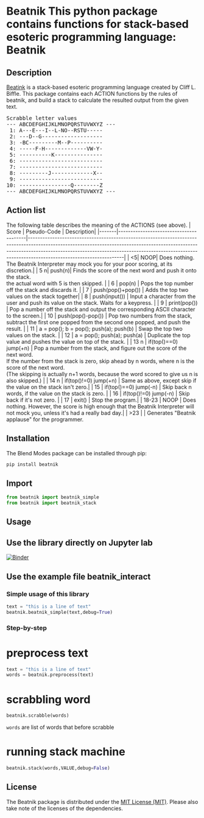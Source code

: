 Beatnik
This python package contains functions for stack-based esoteric programming language: Beatnik
===========

Description
-----------

[Beatink] is a stack-based esoteric programming language created by Cliff L. Biffle.
This package contains each ACTION functions by the rules of beatnik, and build a stack to calculate the resulted output from the given text.

<pre>
Scrabble letter values
--- ABCDEFGHIJKLMNOPQRSTUVWXYZ ---
 1: A---E---I--L-NO--RSTU-----
 2: ---D--G-------------------
 3: -BC---------M--P----------
 4: -----F-H-------------VW-Y-
 5: ----------K---------------
 6: --------------------------
 7: --------------------------
 8: ---------J-------------X--
 9: --------------------------
10: ----------------Q--------Z
--- ABCDEFGHIJKLMNOPQRSTUVWXYZ ---
</pre>


Action list
------------
The following table describes the meaning of the ACTIONS (see above).
| Score | Pseudo-Code | Description|
|-------|----------------------------------------|---------------------------------------------------------------------------------------------------------------------------------------------------------------------------------------------------------------------------------------------------------------------------------|
| <5| NOOP| Does nothing. The Beatnik Interpreter may mock you for your poor scoring, at its discretion.|
| 5 n| push(n)| Finds the score of the next word and push it onto the stack. <br>the actual word with 5 is then skipped. |
| 6     | pop(n)                                 | Pops the top number off the stack and discards it. |
| 7     | push(pop()+pop())                      | Adds the top two values on the stack together|
| 8     | push(input())                          | Input a character from the user and push its value on the stack. Waits for a keypress. |
| 9     | print(pop())                           | Pop a number off the stack and output the corresponding ASCII character to the screen.|
| 10    | push(pop()-pop())                      | Pop two numbers from the stack, subtract the first one popped from the second one popped, and push the result. |
| 11    | a = pop(); b = pop(); push(a); push(b) | Swap the top two values on the stack. |
| 12    | a = pop(); push(a); push(a)            | Duplicate the top value and pushes the value on top of the stack. |
| 13 n  | if(top()==0) jump(+n)                  | Pop a number from the stack, and figure out the score of the next word. <br>If the number from the stack is zero, skip ahead by n words, where n is the score of the next word. <br>(The skipping is actually n+1 words, because the word scored to give us n is also skipped.) |
| 14 n   | if(top()!=0) jump(+n)                  | Same as above, except skip if the value on the stack isn't zero.|
| 15    | if(top()==0) jump(-n)                  | Skip back n words, if the value on the stack is zero. |
| 16    | if(top()!=0) jump(-n)                  | Skip back if it's not zero.     |
| 17    | exit()                                 | Stop the program.|
| 18-23 | NOOP                                   | Does nothing. However, the score is high enough that the Beatnik Interpreter will not mock you, unless it's had a really bad day.|
| >23   |                                        | Generates "Beatnik applause" for the programmer.  

Installation
------------

The Blend Modes package can be installed through pip:
```sh
pip install beatnik
```


Import
-----

```python
from beatnik import beatnik_simple
from beatnik import beatnik_stack
```


Usage
------------
Use the library directly on Jupyter lab
-----
[![Binder](https://mybinder.org/badge_logo.svg)](https://mybinder.org/v2/gh/experimental-informatics/beatnik/HEAD)


Use the example file beatnik_interact
-----
### Simple usage of this library
```python
text = "this is a line of text"
beatnik.beatnik_simple(text,debug=True)
```

### Step-by-step

# preprocess text
```python
text = "this is a line of text"
words = beatnik.preprocess(text)
```

# scrabbling word
```python
beatnik.scrabble(words)
```
`words` are list of words that before scrabble


# running stack machine
```python
beatnik.stack(words,VALUE,debug=False)
```


License
-------------

The Beatnik package is distributed under the [MIT License (MIT)](https://github.com/experimental-informatics/beatnik/blob/master/LICENSE.txt). Please also take note of the licenses of the dependencies.

   [Beatink]: <https://esolangs.org/wiki/Beatnik>
